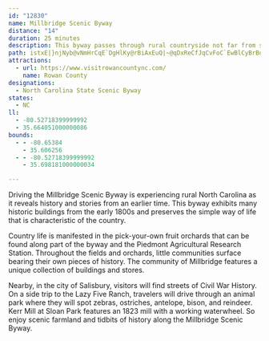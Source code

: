 ```yaml
---
id: "12830"
name: Millbridge Scenic Byway
distance: "14"
duration: 25 minutes
description: This byway passes through rural countryside not far from several sites such as the oldest Presbyterian church in NC and Kerr Mill at Sloan Park.
path: istxE|}njNyb@vNmHrCqE`DgHlKy@rBiAxEuQ|~@qDxReCfJqCvFoC`EwBlCyBrBoCzCwCxDsC~FiOx_@eCfHcAxDo@lG?zGvGboA^fERxF?jDSnIk@lNc@`H_@nCs@~CuAxEqEfMcAfEmI~b@UlBsAxFwAhE_DfI}BxEuMnTqLvS}@dCo@rC[dDIbDH`D^~CpNxp@|AzJ~BhTjJfj@h@rGt]_@p\sAbAQ~CaBfFeDjMaKvDwBrAMdCd@bQhIrSfH~Bp@~JrDxCl@rAJzJaAtVyDx^sInAKrAB~`@f@nAE`FmBhBfId@ErCPdQfBzDr@xBv@fX|Kps@|X|tA`r@lF~B_@tA`r@J
attractions:
  - url: https://www.visitrowancountync.com/
    name: Rowan County
designations:
  - North Carolina State Scenic Byway
states:
  - NC
ll:
  - -80.52718399999992
  - 35.664051000000086
bounds:
  - - -80.65384
    - 35.606256
  - - -80.52718399999992
    - 35.698181000000034

---
```


Driving the Millbridge Scenic Byway is experiencing rural North Carolina as it reveals history and stories from an earlier time. This byway exhibits many historic buildings from the early 1800s and preserves the simple way of life that is characteristic of the country.

Country life is manifested in the pick-your-own fruit orchards that can be found along part of the byway and the Piedmont Agricultural Research Station. Throughout the fields and orchards, little communities surface bearing their own pieces of history. The community of Millbridge features a unique collection of buildings and stores.

Nearby, in the city of Salisbury, visitors will find streets of Civil War History. On a side trip to the Lazy Five Ranch, travelers will drive through an animal park where they will spot zebras, ostriches, antelope, bison, and reindeer. Kerr Mill at Sloan Park features an 1823 mill with a working waterwheel. So enjoy scenic farmland and tidbits of history along the Millbridge Scenic Byway.
